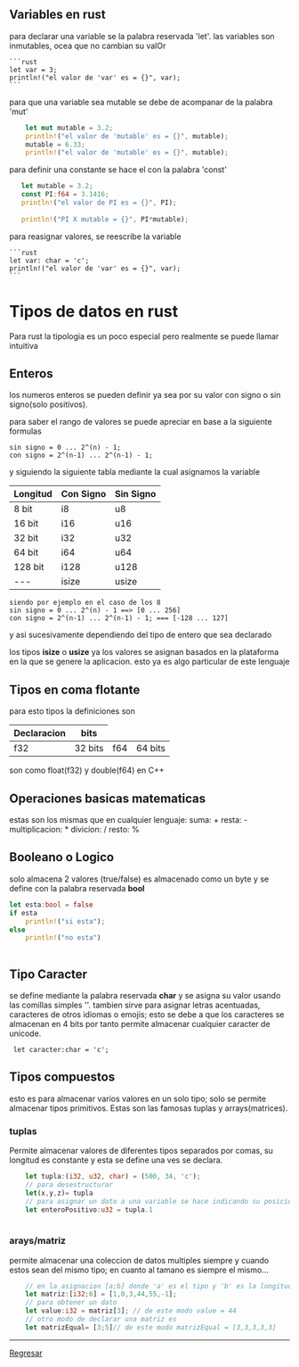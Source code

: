 

 ## Variables en rust   
para declarar una variable se la palabra reservada 'let'. las variables son inmutables, ocea que no cambian su valOr

    ```rust
    let var = 3;
    println!("el valor de 'var' es = {}", var);
    ```
para que una variable sea mutable se debe de acompanar de la palabra 'mut'

```rust
    let mut mutable = 3.2;
    println!("el valor de 'mutable' es = {}", mutable);
    mutable = 6.33;
    println!("el valor de 'mutable' es = {}", mutable);
 ```
    
para definir una constante se hace el con la palabra 'const'

 ```rust 
    let mutable = 3.2;
    const PI:f64 = 3.1416;
    println!("el valor de PI es = {}", PI);
    
    println!("PI X mutable = {}", PI*mutable);
``` 
para reasignar valores, se reescribe la variable

    ```rust
    let var: char = 'c';
    println!("el valor de 'var' es = {}", var);
    ```
    
# Tipos de datos en rust 

Para rust la tipologia es un poco especial pero realmente se puede llamar intuitiva

## Enteros
los numeros enteros se pueden definir ya sea por su valor con signo o sin signo(solo positivos).

para saber el rango de valores se puede apreciar en base a la siguiente formulas
```
sin signo = 0 ... 2^(n) - 1;
con signo = 2^(n-1) ... 2^(n-1) - 1;
```
y siguiendo la siguiente tabla mediante la cual asignamos la variable

<table>
<thead>
<tr>
    <th>Longitud</th>
    <th>Con Signo</th>
    <th>Sin Signo</th>
</tr>
</thead>
<tbody>
<tr>
    <td>
        8 bit
    </td>
    <td>
        i8
    </td>
    <td>
        u8
    </td>
</tr>
<tr>
    <td>
        16 bit
    </td>
    <td>
        i16
    </td>
    <td>
        u16
    </td>
</tr>
<tr>
    <td>
        32 bit
    </td>
    <td>
        i32
    </td>
    <td>
        u32
    </td>
</tr>
<tr>
    <td>
        64 bit
    </td>
    <td>
        i64
    </td>
    <td>
        u64
    </td>
</tr>

<tr>
    <td>
        128 bit
    </td>
    <td>
        i128
    </td>
    <td>
        u128
    </td>
</tr>

<tr>
    <td>
        ---
    </td>
    <td>
        isize
    </td>
    <td>
        usize
    </td>
</tr>
</tbody>
</table>

```
siendo por ejemplo en el caso de los 8 
sin signo = 0 ... 2^(n) - 1 ==> [0 ... 256]
con signo = 2^(n-1) ... 2^(n-1) - 1; === [-128 ... 127]
```

y asi sucesivamente dependiendo del tipo de entero que sea declarado
 
los tipos **isize** o **usize** ya los valores se asignan basados en la plataforma en la que se genere la aplicacion. esto ya es algo particular de este lenguaje
 
## Tipos en coma flotante

para esto tipos la definiciones son 
<table>
<thead>
<tr>
<th>Declaracion</th>
<th>bits</th>
</tr>
</thead>
<tbody>
<tr>
<td>
f32
</td>
<td>
32 bits
</td>
<td>
f64
</td>
<td>
64 bits
</td>
</tr>
</tbody>
</table>

son como float(f32) y double(f64) en C++

## Operaciones basicas matematicas

estas son los mismas que en cualquier lenguaje:
suma: +
resta: -
multiplicacion: *
divicion: /
resto: %

## Booleano o Logico

solo almacena 2 valores (true/false) es almacenado como un byte y se define con la palabra reservada **bool**
``` rust
let esta:bool = false
if esta
    println!("si esta");
else
    println!("no esta")
    
```

## Tipo Caracter

se define mediante la palabra reservada **char** y se asigna su valor usando las comillas simples ''. tambien sirve para asignar letras acentuadas, caracteres de otros idiomas o emojis; esto se debe a que los caracteres se almacenan en 4 bits por tanto permite almacenar cualquier caracter de unicode.

```rush
 let caracter:char = 'c';
```

## Tipos compuestos
esto es para almacenar varios valores en un solo tipo; solo se permite almacenar tipos primitivos. Estas son las famosas tuplas y arrays(matrices).

### tuplas
Permite almacenar valores de diferentes tipos separados por comas, su longitud es constante y esta se define una ves se declara.

```rust
    let tupla:(i32, u32, char) = (500, 34, 'c');
    // para desestructurar
    let(x,y,z)= tupla
    // para asignar un dato a una variable se hace indicando su posicion dentro de la tupla
    let enteroPositivo:u32 = tupla.1
     
```
### arays/matriz

permite almacenar una coleccion de datos multiples siempre y cuando estos sean del mismo tipo; en cuanto al tamano es siempre el mismo...

```rust
    // en la asignacion [a;b] donde 'a' es el tipo y 'b' es la longitud
    let matriz:[i32;6] = [1,0,3,44,55,-1];
    // para obtener un dato
    let value:i32 = matriz[3]; // de este modo value = 44
    // otro modo de declarar una matriz es
    let matrizEqual= [3;5]// de este modo matrizEqual = [3,3,3,3,3]
```

    
*****
[Regresar](./Readme.md)
